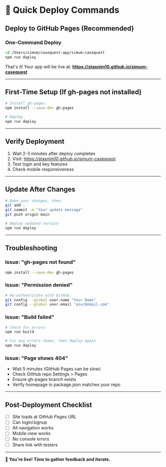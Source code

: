 # 🚀 Quick Deploy Commands

## Deploy to GitHub Pages (Recommended)

### One-Command Deploy
```bash
cd /Users/simum/casequest-app/simum-casequest
npm run deploy
```

That's it! Your app will be live at:
**https://stasnim10.github.io/simum-casequest**

---

## First-Time Setup (If gh-pages not installed)

```bash
# Install gh-pages
npm install --save-dev gh-pages

# Deploy
npm run deploy
```

---

## Verify Deployment

1. Wait 2-3 minutes after deploy completes
2. Visit: https://stasnim10.github.io/simum-casequest
3. Test login and key features
4. Check mobile responsiveness

---

## Update After Changes

```bash
# Make your changes, then:
git add .
git commit -m "Your update message"
git push origin main

# Deploy updated version
npm run deploy
```

---

## Troubleshooting

### Issue: "gh-pages not found"
```bash
npm install --save-dev gh-pages
```

### Issue: "Permission denied"
```bash
# Re-authenticate with GitHub
git config --global user.name "Your Name"
git config --global user.email "your@email.com"
```

### Issue: "Build failed"
```bash
# Check for errors
npm run build

# Fix any errors shown, then deploy again
npm run deploy
```

### Issue: "Page shows 404"
- Wait 5 minutes (GitHub Pages can be slow)
- Check GitHub repo Settings > Pages
- Ensure gh-pages branch exists
- Verify homepage in package.json matches your repo

---

## Post-Deployment Checklist

- [ ] Site loads at GitHub Pages URL
- [ ] Can login/signup
- [ ] All navigation works
- [ ] Mobile view works
- [ ] No console errors
- [ ] Share link with testers

---

**🎉 You're live! Time to gather feedback and iterate.**
